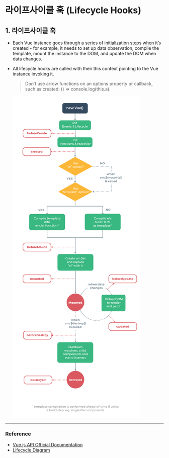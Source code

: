 # 라이프사이클 훅 (Lifecycle Hooks)

## 1. 라이프사이클 훅

- Each Vue instance goes through a series of initialization steps when it’s created - for example, it needs to set up data observation, compile the template, mount the instance to the DOM, and update the DOM when data changes.
- All lifecycle hooks are called with their this context pointing to the Vue instance invoking it.

  > Don’t use arrow functions on an options property or callback, such as created: () => console.log(this.a).

  ![lifecycleHooks](./../image/lifecycleHooks.png)

---

### Reference

- [Vue.js API Official Documentation](https://vuejs.org/v2/api/#created)
- [Lifecycle Diagram](https://vuejs.org/v2/guide/instance.html#Lifecycle-Diagram)
